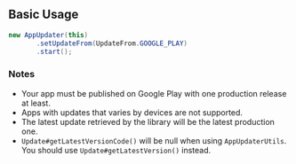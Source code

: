 ## Basic Usage
```Java
new AppUpdater(this)
       .setUpdateFrom(UpdateFrom.GOOGLE_PLAY)
       .start();
```

### Notes
* Your app must be published on Google Play with one production release at least.
* Apps with updates that varies by devices are not supported.
* The latest update retrieved by the library will be the latest production one.
* `Update#getLatestVersionCode()` will be null when using `AppUpdaterUtils`. You should use `Update#getLatestVersion()` instead.